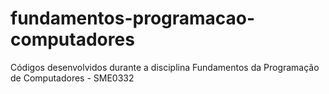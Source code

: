 # fundamentos-programacao-computadores
Códigos desenvolvidos durante a disciplina Fundamentos da Programação de Computadores - SME0332
